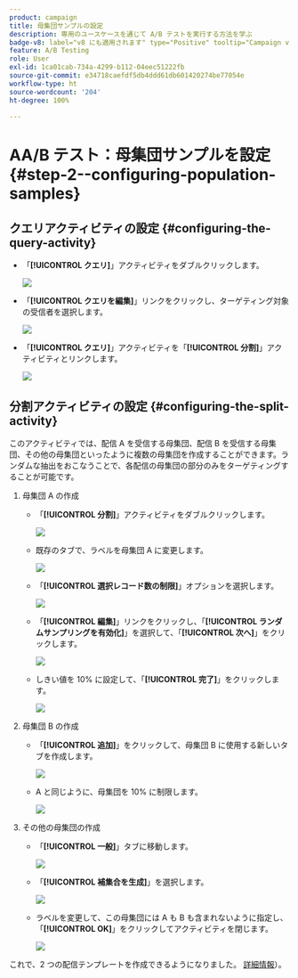 ```yaml
---
product: campaign
title: 母集団サンプルの設定
description: 専用のユースケースを通じて A/B テストを実行する方法を学ぶ
badge-v8: label="v8 にも適用されます" type="Positive" tooltip="Campaign v8 にも適用されます"
feature: A/B Testing
role: User
exl-id: 1ca01cab-734a-4299-b112-04eec51222fb
source-git-commit: e34718caefdf5db4ddd61db601420274be77054e
workflow-type: ht
source-wordcount: '204'
ht-degree: 100%

---
```


# AA/B テスト：母集団サンプルを設定 {#step-2--configuring-population-samples}

## クエリアクティビティの設定 {#configuring-the-query-activity}

* 「**[!UICONTROL クエリ]**」アクティビティをダブルクリックします。

  ![](assets/use_case_abtesting_createrecipients_001.png)

* 「**[!UICONTROL クエリを編集]**」リンクをクリックし、ターゲティング対象の受信者を選択します。

  ![](assets/use_case_abtesting_createrecipients_002.png)

* 「**[!UICONTROL クエリ]**」アクティビティを「**[!UICONTROL 分割]**」アクティビティとリンクします。

  ![](assets/use_case_abtesting_createrecipients_003.png)

## 分割アクティビティの設定 {#configuring-the-split-activity}

このアクティビティでは、配信 A を受信する母集団、配信 B を受信する母集団、その他の母集団といったように複数の母集団を作成することができます。ランダムな抽出をおこなうことで、各配信の母集団の部分のみをターゲティングすることが可能です。

1. 母集団 A の作成

   * 「**[!UICONTROL 分割]**」アクティビティをダブルクリックします。

     ![](assets/use_case_abtesting_createrecipients_004.png)

   * 既存のタブで、ラベルを母集団 A に変更します。

     ![](assets/use_case_abtesting_createrecipients_005.png)

   * 「**[!UICONTROL 選択レコード数の制限]**」オプションを選択します。

     ![](assets/use_case_abtesting_createrecipients_006.png)

   * 「**[!UICONTROL 編集]**」リンクをクリックし、「**[!UICONTROL ランダムサンプリングを有効化]**」を選択して、「**[!UICONTROL 次へ]**」をクリックします。

     ![](assets/use_case_abtesting_createrecipients_007.png)

   * しきい値を 10% に設定して、「**[!UICONTROL 完了]**」をクリックします。

     ![](assets/use_case_abtesting_createrecipients_008.png)

1. 母集団 B の作成

   * 「**[!UICONTROL 追加]**」をクリックして、母集団 B に使用する新しいタブを作成します。

     ![](assets/use_case_abtesting_createrecipients_009.png)

   * A と同じように、母集団を 10% に制限します。

     ![](assets/use_case_abtesting_createrecipients_010.png)

1. その他の母集団の作成

   * 「**[!UICONTROL 一般]**」タブに移動します。

     ![](assets/use_case_abtesting_createrecipients_011.png)

   * 「**[!UICONTROL 補集合を生成]**」を選択します。

     ![](assets/use_case_abtesting_createrecipients_012.png)

   * ラベルを変更して、この母集団には A も B も含まれないように指定し、「**[!UICONTROL OK]**」をクリックしてアクティビティを閉じます。

     ![](assets/use_case_abtesting_createrecipients_013.png)

これで、2 つの配信テンプレートを作成できるようになりました。 [詳細情報](a-b-testing-uc-delivery-templates.md)）。

